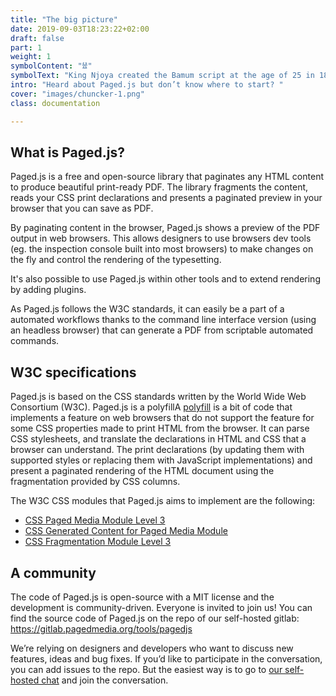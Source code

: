 ```yaml
---
title: "The big picture"
date: 2019-09-03T18:23:22+02:00
draft: false
part: 1 
weight: 1
symbolContent: "𖠅"
symbolText: "King Njoya created the Bamum script at the age of 25 in 1896 for the Bamum language, now spoken in present-day Cameroon. [Read more](https://decodeunicode.org/en/scripts/bamum#bamum)"
intro: "Heard about Paged.js but don’t know where to start? " 
cover: "images/chuncker-1.png"
class: documentation

---
```


## What is Paged.js?

Paged.js is a free and open-source library that paginates any HTML content to produce beautiful print-ready PDF.
The library fragments the content, reads your CSS print declarations and presents a paginated preview in your browser that you can save as PDF.

By paginating content in the browser, Paged.js shows a preview of the PDF output in web browsers. This allows designers to use browsers dev tools (eg. the inspection console built into most browsers) to make changes on the fly and control the rendering of the typesetting. 



It's also possible to use Paged.js within other tools and to extend rendering by adding plugins.

As Paged.js follows the W3C standards, it can easily be a part of a automated workflows thanks to the command line interface version (using an headless browser) that can generate a PDF from scriptable automated commands.


## W3C specifications

<p>Paged.js is based on the CSS standards written by the World Wide Web Consortium (W3C). Paged.js is a <span class="dt">polyfill<span class="dd">A <a href="https://en.wikipedia.org/wiki/Polyfill_(programming))">polyfill</a> is a bit of code that implements a feature on web browsers that do not support the feature</span></span> for some CSS properties made to print HTML from the browser. It can parse CSS stylesheets, and translate the declarations in HTML and CSS that a browser can understand. The print declarations (by updating them with supported styles or replacing them with JavaScript implementations) and present a paginated rendering of the HTML document using the fragmentation provided by CSS columns.</p>

The W3C CSS modules that Paged.js aims to implement are the following:

- [CSS Paged Media Module Level 3](https://www.w3.org/TR/css3-page/)
- [CSS Generated Content for Paged Media Module](https://www.w3.org/TR/css-gcpm-3/)
- [CSS Fragmentation Module Level 3](https://www.w3.org/TR/css-break-3/)



## A community  

The code of Paged.js is open-source with a MIT license and the development is community-driven. Everyone is invited to join us! You can find the source code of Paged.js on the repo of our self-hosted gitlab: https://gitlab.pagedmedia.org/tools/pagedjs

We’re relying on designers and developers who want to discuss new features, ideas and bug fixes. If you’d like to participate in the conversation, you can add issues to the repo. But the easiest way is to go to [our self-hosted chat](https://mattermost.pagedmedia.org/) and join the conversation.

